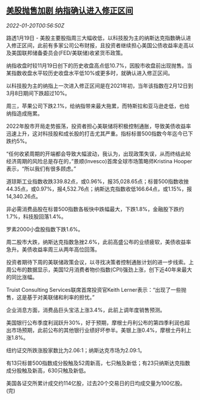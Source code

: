 <!--1642640463000-->
[美股抛售加剧 纳指确认进入修正区间](https://cn.reuters.com/article/usa-stocks-0119-wedn-idCNKBS2JU02D)
------

<div><i>2022-01-20T00:56:50Z</i></div><p>路透1月19日 - 美股主要股指周三大幅收低，以科技股为主的纳斯达克指数确认进入修正区间，此前有多家公司公布财报，且投资者继续担心美国公债收益率走高以及美国联邦储备委员会(FED/美联储)收紧货币政策。</p><p>纳指收盘时较11月19日创下的历史收盘高点低10.7%，因股市收盘前出现抛售。当某指数收盘水平较历史收盘水平低10%或更多时，就确认进入修正区间。</p><p>以科技股为主的纳指上一次进入修正区间是在2021年初，当年该指数在2月12日到3月8日期间下跌超过10%。</p><p>周三，苹果公司下跌2.1%，给纳指带来最大拖累，而特斯拉和亚马逊走低，也给纳指造成拖累。</p><p>2022年股市开局走势振荡，投资者担心美联储将积极控制通胀，导致美债收益率迅速上升，这对科技股和成长股的打击尤其严重。指标标普500指数今年迄今已下跌约5%。</p><p>“任何收紧周期的开端都会导致大幅波动，我认为，出现政策失误，从而终结此轮经济周期的风险总是存在的，”景顺(Invesco)首席全球市场策略师Kristina Hooper表示，“所以我们有很多顾虑。”</p><p>道琼斯工业指数收跌339.82点，或0.96%，报35,028.65点；标普500指数收挫44.35点，或0.97%，报4,532.76点；纳斯达克指数收低166.64点，或1.15%，报14,340.26点。</p><p>非必需消费品股在标普500指数各板快中跌幅最大，下跌1.8%，金融股下跌约1.7%，科技股回落1.4%。</p><p>罗素2000小盘股指数下跌1.6%。</p><p>周二股市大跌，纳斯达克指数急挫2.6%，此前高盛公布的业绩疲软，美债收益率急升。美债收益率周三从两年高位回落。</p><p>投资者期待下周的美联储政策会议，以寻找决策者控制通胀计划的进一步线索。上周公布的数据显示，美国12月消费者物价指数(CPI)强劲上涨，创下近40年来最大的同比涨幅。</p><p>Truist Consulting Services联席首席投资官Keith Lerner表示：“出现了一些抛售，这是基于对美联储和利率的担忧。”</p><p>企业消息方面，消费品巨头宝洁上涨3.4%，此前上调年度销售预测。</p><p>美国银行公布季度利润跃升30%，好于预期，摩根士丹利公布的第四季利润也超出市场预期，此前公布的其他银行业绩好坏参半。美银上涨0.4%，摩根士丹利上涨1.8%。</p><p>纽约证交所跌涨股家数比为2.06:1；纳斯达克市场为2.09:1。</p><p>有13只标普500指数成分股触及52周新高，七只触及新低；有23只纳斯达克指数成分股触及新高，630只触及新低。</p><p>美国各证交所累计成交约114亿股，过去20个交易日的日均成交量为100亿股。(完)</p>
